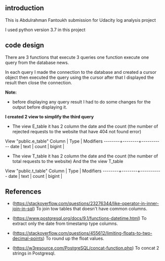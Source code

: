 ## introduction

This is Abdulrahman Fantoukh submission for Udacity log analysis project

I used python version 3.7 in this project

## code design

There are 3 functions that execute 3 queries one function execute one query from the database news.

In each query I made the connection to the database and created a cursor object then executed the query using the cursor after that I displayed the result then close the connection.

**Note:** 
* before displaying any query result I had to do some changes for the output before displaying it.

**I created 2 view to simplify the third query**
* The view E_table it has 2 column the date and the count (the number of rejected requests to the website that have 404 not found error)

View "public.e_table"
 Column |  Type  | Modifiers 
--------+--------+-----------
 date   | text   | 
 count  | bigint | 


* The view T_table it has 2 column the date and the count (the number of total requests to the website)
And the the view T_table 

View "public.t_table"
 Column |  Type  | Modifiers 
--------+--------+-----------
 date   | text   | 
 count  | bigint | 

## References

* (https://stackoverflow.com/questions/23276344/like-operator-in-inner-join-in-sql)
To join tow tables that doesn't have common columns. 


* (https://www.postgresql.org/docs/9.1/functions-datetime.html)
To extract only the date from timestamp type columns.

* (https://stackoverflow.com/questions/455612/limiting-floats-to-two-decimal-points)
To round up the float values.

* (https://w3resource.com/PostgreSQL/concat-function.php)
To concat 2 strings in Postgresql.